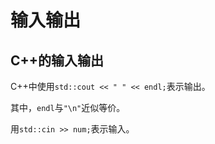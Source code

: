 # 输入输出

## C++的输入输出

C++中使用`std::cout << " " << endl;`表示输出。

其中，`endl`与`"\n"`近似等价。

用`std::cin >> num;`表示输入。

